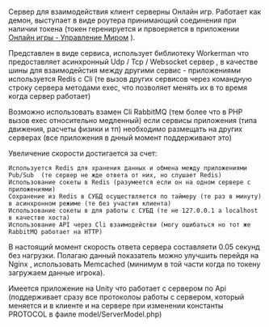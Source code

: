 Сервер для взаимодействия клиент серверны Онлайн игр. Работает как демон, выступает в виде роутера принимающий соединения при наличии токена (токен геренируется и првоеряется в приложении [Онлайн игры - Управление Миром](https://github.com/webrobot1/app-game) ). 

Представлен в виде сервиса, использует библиотеку Workerman что предоставляет асинхронный Udp / Tcp / Websocket сервер , в качестве шины для взаимодейстия между другими сервис - приложениями используется Redis с Cli (те вызов других сервисов через командную строку сервера методами exec, что позволяет менять их в то время когда сервер работает)

Возможно использовать взамен Cli RabbitMQ (тем более что в PHP вызов exec относительно медленный) если сервисы приложения (типа движения, расчеты физики и тп) необходимо размещать на других серверах (все приложения в днный момент поддерживают это)

Увеличение скорости достигается за счет:

	Используется Redis для хранения данных и обмена между приложениями Pub/Sub  (те сервер не жде ответа от них, но слушает Redis)
	Использование сокеты в Redis (разумеется если он на одном сервере с приложениями)
	Сохранение из Redis в СУБД осуществляется по таймеру (те раз в минуту) в асинхронном режиме (те без участия клиента)
	Использование сокеты в для работы с СУБД (те не 127.0.0.1 а localhost в качестве хоста)
	Использование API через Cli взаимодействи (могу ошибаться но тот же RabbitMQ работает на HTTP)
	
В настоящий момент скорость ответа сервера составляети 0.05 секунд без нагрузки. Полагаю данный показатель можно улучшить перейдя на Nginx 	, использовать Memcached (минимум в той части когда по токену загружаем данные игрока).

Имеется приложение на Unity что работает с сервером по Api (поддерживает сразу все протоколоы работы с сервером, который меняется и в клиенте и на сервере при изменении константы PROTOCOL в фаиле model/ServerModel.php)
	